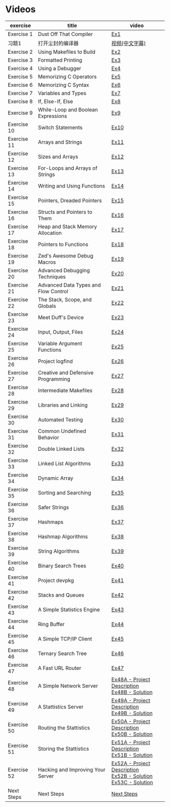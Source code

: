 # Videos

exercise  | title | video
--------- | ----- | ------
Exercise 1 | Dust Off That Compiler | [Ex1](https://learning.oreilly.com/videos/learn-c-the/9780134434452/9780134434452-LCTHW_Ex1)
习题1 | 打开尘封的编译器 | [视频(中文字幕)](http://ewm.ptpress.com.cn:8085/preview?qrCode=qr2018001476&verified=true)
Exercise 2 | Using Makefiles to Build | [Ex2](https://learning.oreilly.com/videos/learn-c-the/9780134434452/9780134434452-LCTHW_Ex2)
Exercise 3 | Formatted Printing | [Ex3](https://learning.oreilly.com/videos/learn-c-the/9780134434452/9780134434452-LCTHW_Ex3)
Exercise 4 | Using a Debugger | [Ex4](https://learning.oreilly.com/videos/learn-c-the/9780134434452/9780134434452-LCTHW_Ex4)
Exercise 5 | Memorizing C Operators | [Ex5](https://learning.oreilly.com/videos/learn-c-the/9780134434452/9780134434452-LCTHW_Ex5)
Exercise 6 | Memorizing C Syntax | [Ex6](https://learning.oreilly.com/videos/learn-c-the/9780134434452/9780134434452-LCTHW_Ex6)
Exercise 7 | Variables and Types | [Ex7](https://learning.oreilly.com/videos/learn-c-the/9780134434452/9780134434452-LCTHW_Ex7)
Exercise 8 | If, Else-If, Else | [Ex8](https://learning.oreilly.com/videos/learn-c-the/9780134434452/9780134434452-LCTHW_Ex8)
Exercise 9 | While-Loop and Boolean Expressions | [Ex9](https://learning.oreilly.com/videos/learn-c-the/9780134434452/9780134434452-LCTHW_Ex9)
Exercise 10 | Switch Statements | [Ex10](https://learning.oreilly.com/videos/learn-c-the/9780134434452/9780134434452-LCTHW_Ex10)
Exercise 11 | Arrays and Strings | [Ex11](https://learning.oreilly.com/videos/learn-c-the/9780134434452/9780134434452-LCTHW_Ex11)
Exercise 12 | Sizes and Arrays | [Ex12](https://learning.oreilly.com/videos/learn-c-the/9780134434452/9780134434452-LCTHW_Ex12)
Exercise 13 | For-Loops and Arrays of Strings | [Ex13](https://learning.oreilly.com/videos/learn-c-the/9780134434452/9780134434452-LCTHW_Ex13)
Exercise 14 | Writing and Using Functions | [Ex14](https://learning.oreilly.com/videos/learn-c-the/9780134434452/9780134434452-LCTHW_Ex14)
Exercise 15 | Pointers, Dreaded Pointers | [Ex15](https://learning.oreilly.com/videos/learn-c-the/9780134434452/9780134434452-LCTHW_Ex15)
Exercise 16 | Structs and Pointers to Them | [Ex16](https://learning.oreilly.com/videos/learn-c-the/9780134434452/9780134434452-LCTHW_Ex16)
Exercise 17 | Heap and Stack Memory Allocation | [Ex17](https://learning.oreilly.com/videos/learn-c-the/9780134434452/9780134434452-LCTHW_Ex17)
Exercise 18 | Pointers to Functions | [Ex18](https://learning.oreilly.com/videos/learn-c-the/9780134434452/9780134434452-LCTHW_Ex18)
Exercise 19 | Zed's Awesome Debug Macros | [Ex19](https://learning.oreilly.com/videos/learn-c-the/9780134434452/9780134434452-LCTHW_Ex19)
Exercise 20 | Advanced Debugging Techniques | [Ex20](https://learning.oreilly.com/videos/learn-c-the/9780134434452/9780134434452-LCTHW_Ex20)
Exercise 21 | Advanced Data Types and Flow Control | [Ex21](https://learning.oreilly.com/videos/learn-c-the/9780134434452/9780134434452-LCTHW_Ex21)
Exercise 22 | The Stack, Scope, and Globals | [Ex22](https://learning.oreilly.com/videos/learn-c-the/9780134434452/9780134434452-LCTHW_Ex22)
Exercise 23 | Meet Duff's Device | [Ex23](https://learning.oreilly.com/videos/learn-c-the/9780134434452/9780134434452-LCTHW_Ex23)
Exercise 24 | Input, Output, Files | [Ex24](https://learning.oreilly.com/videos/learn-c-the/9780134434452/9780134434452-LCTHW_Ex24)
Exercise 25 | Variable Argument Functions | [Ex25](https://learning.oreilly.com/videos/learn-c-the/9780134434452/9780134434452-LCTHW_Ex25)
Exercise 26 | Project logfind | [Ex26](https://learning.oreilly.com/videos/learn-c-the/9780134434452/9780134434452-LCTHW_Ex26)
Exercise 27 | Creative and Defensive Programming | [Ex27](https://learning.oreilly.com/videos/learn-c-the/9780134434452/9780134434452-LCTHW_Ex27)
Exercise 28 | Intermediate Makefiles | [Ex28](https://learning.oreilly.com/videos/learn-c-the/9780134434452/9780134434452-LCTHW_Ex28)
Exercise 29 | Libraries and Linking | [Ex29](https://learning.oreilly.com/videos/learn-c-the/9780134434452/9780134434452-LCTHW_Ex29)
Exercise 30 | Automated Testing | [Ex30](https://learning.oreilly.com/videos/learn-c-the/9780134434452/9780134434452-LCTHW_Ex30)
Exercise 31 | Common Undefined Behavior | [Ex31](https://learning.oreilly.com/videos/learn-c-the/9780134434452/9780134434452-LCTHW_Ex31)
Exercise 32 | Double Linked Lists | [Ex32](https://learning.oreilly.com/videos/learn-c-the/9780134434452/9780134434452-LCTHW_Ex32)
Exercise 33 | Linked List Algorithms | [Ex33](https://learning.oreilly.com/videos/learn-c-the/9780134434452/9780134434452-LCTHW_Ex33)
Exercise 34 | Dynamic Array | [Ex34](https://learning.oreilly.com/videos/learn-c-the/9780134434452/9780134434452-LCTHW_Ex34)
Exercise 35 | Sorting and Searching | [Ex35](https://learning.oreilly.com/videos/learn-c-the/9780134434452/9780134434452-LCTHW_Ex35)
Exercise 36 | Safer Strings | [Ex36](https://learning.oreilly.com/videos/learn-c-the/9780134434452/9780134434452-LCTHW_Ex36)
Exercise 37 | Hashmaps | [Ex37](https://learning.oreilly.com/videos/learn-c-the/9780134434452/9780134434452-LCTHW_Ex37)
Exercise 38 | Hashmap Algorithms | [Ex38](https://learning.oreilly.com/videos/learn-c-the/9780134434452/9780134434452-LCTHW_Ex38)
Exercise 39 | String Algorithms | [Ex39](https://learning.oreilly.com/videos/learn-c-the/9780134434452/9780134434452-LCTHW_Ex39)
Exercise 40 | Binary Search Trees | [Ex40](https://learning.oreilly.com/videos/learn-c-the/9780134434452/9780134434452-LCTHW_Ex40)
Exercise 41 | Project devpkg | [Ex41](https://learning.oreilly.com/videos/learn-c-the/9780134434452/9780134434452-LCTHW_Ex41)
Exercise 42 | Stacks and Queues | [Ex42](https://learning.oreilly.com/videos/learn-c-the/9780134434452/9780134434452-LCTHW_Ex42)
Exercise 43 | A Simple Statistics Engine | [Ex43](https://learning.oreilly.com/videos/learn-c-the/9780134434452/9780134434452-LCTHW_Ex43)
Exercise 44 | Ring Buffer | [Ex44](https://learning.oreilly.com/videos/learn-c-the/9780134434452/9780134434452-LCTHW_Ex44)
Exercise 45 | A Simple TCP/IP Client | [Ex45](https://learning.oreilly.com/videos/learn-c-the/9780134434452/9780134434452-LCTHW_Ex45)
Exercise 46 | Ternary Search Tree | [Ex46](https://learning.oreilly.com/videos/learn-c-the/9780134434452/9780134434452-LCTHW_Ex46)
Exercise 47 | A Fast URL Router | [Ex47](https://learning.oreilly.com/videos/learn-c-the/9780134434452/9780134434452-LCTHW_Ex47)
Exercise 48 | A Simple Network Server | [Ex48A - Project Description](https://learning.oreilly.com/videos/learn-c-the/9780134434452/9780134434452-LCTHW_Ex48a)<br/>[Ex48B - Solution](https://learning.oreilly.com/videos/learn-c-the/9780134434452/9780134434452-LCTHW_Ex49b)
Exercise 49 | A Stattistics Server | [Ex49A - Project Description](https://learning.oreilly.com/videos/learn-c-the/9780134434452/9780134434452-LCTHW_Ex49a)<br/>[Ex49B - Solution](https://learning.oreilly.com/videos/learn-c-the/9780134434452/9780134434452-LCTHW_Ex49b)
Exercise 50 | Routing the Stattistics | [Ex50A - Project Description](https://learning.oreilly.com/videos/learn-c-the/9780134434452/9780134434452-LCTHW_Ex50a)<br/>[Ex50B - Solution](https://learning.oreilly.com/videos/learn-c-the/9780134434452/9780134434452-LCTHW_Ex50b)
Exercise 51 | Storing the Stattistics | [Ex51A - Project Description](https://learning.oreilly.com/videos/learn-c-the/9780134434452/9780134434452-LCTHW_Ex51a)<br/>[Ex51B - Solution](https://learning.oreilly.com/videos/learn-c-the/9780134434452/9780134434452-LCTHW_Ex51b)
Exercise 52 | Hacking and Improving Your Server | [Ex52A - Project Description](https://learning.oreilly.com/videos/learn-c-the/9780134434452/9780134434452-LCTHW_Ex52a)<br/>[Ex52B - Solution](https://learning.oreilly.com/videos/learn-c-the/9780134434452/9780134434452-LCTHW_Ex52b)<br/>[Ex53C - Solution](https://learning.oreilly.com/videos/learn-c-the/9780134434452/9780134434452-LCTHW_Ex52c)
Next Steps | Next Steps | [Next Steps](https://learning.oreilly.com/videos/learn-c-the/9780134434452/9780134434452-LCTHW_final_words_next_steps)

